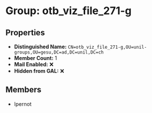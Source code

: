 # Group: otb_viz_file_271-g

## Properties

- **Distinguished Name:** `CN=otb_viz_file_271-g,OU=unil-groups,OU=gesu,DC=ad,DC=unil,DC=ch`
- **Member Count:** 1
- **Mail Enabled:** ❌
- **Hidden from GAL:** ❌

## Members

- lpernot
